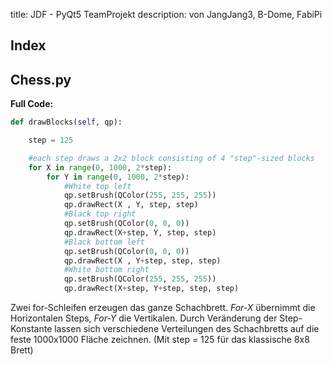 title: JDF - PyQt5 TeamProjekt
description: von JangJang3, B-Dome, FabiPi
## Index

## Chess.py
**Full Code:**
```python
def drawBlocks(self, qp):

    step = 125

    #each step draws a 2x2 block consisting of 4 "step"-sized blocks
    for X in range(0, 1000, 2*step):
        for Y in range(0, 1000, 2*step):
            #White top left
            qp.setBrush(QColor(255, 255, 255))
            qp.drawRect(X , Y, step, step)
            #Black top right
            qp.setBrush(QColor(0, 0, 0))
            qp.drawRect(X+step, Y, step, step)
            #Black bottom left
            qp.setBrush(QColor(0, 0, 0))
            qp.drawRect(X , Y+step, step, step)
            #White bottom right
            qp.setBrush(QColor(255, 255, 255))
            qp.drawRect(X+step, Y+step, step, step) 
```
Zwei for-Schleifen erzeugen das ganze Schachbrett.
*For-X* übernimmt die Horizontalen Steps, *For-Y* die Vertikalen.
Durch Veränderung der Step-Konstante lassen sich verschiedene Verteilungen des Schachbretts auf die feste 1000x1000 Fläche zeichnen.
(Mit step = 125 für das klassische 8x8 Brett)
